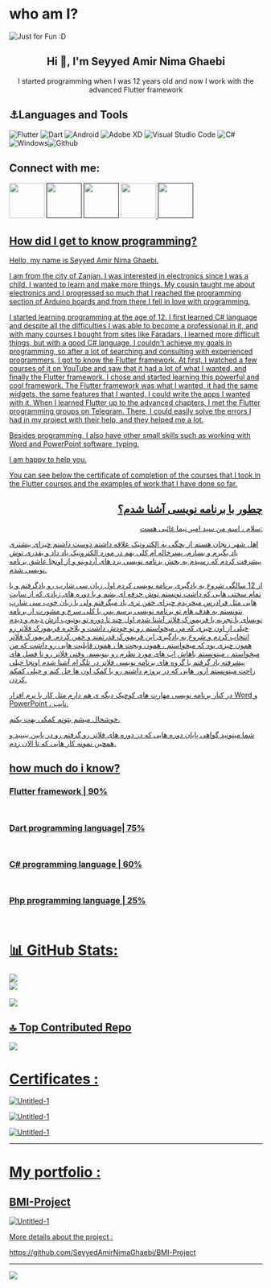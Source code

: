 
# who am I?

<img align="center" src="https://github.com/SeyyedAmirNimaGhaebi/SeyyedAmirNimaGhaebi/assets/124828880/5d4c6038-71f3-4a6a-92ac-8b0a3325d8fe" alt="Just for Fun :D">
         
<h2 align="center">Hi 👋, I'm Seyyed Amir Nima Ghaebi</h2>
<p align="center">I started programming when I was 12 years old and now I work with the advanced Flutter framework</p>

<h2>⚓Languages and Tools</h2>

![Flutter](https://img.shields.io/badge/Flutter-%2302569B.svg?style=for-the-badge&logo=Flutter&logoColor=white) ![Dart](https://img.shields.io/badge/dart-%230175C2.svg?style=for-the-badge&logo=dart&logoColor=white) ![Android](https://img.shields.io/badge/Android-3DDC84?style=for-the-badge&logo=android&logoColor=white)	![Adobe XD](https://img.shields.io/badge/Adobe%20XD-470137?style=for-the-badge&logo=Adobe%20XD&logoColor=#FF61F6) ![Visual Studio Code](https://img.shields.io/badge/Visual%20Studio%20Code-0078d7.svg?style=for-the-badge&logo=visual-studio-code&logoColor=white) ![C#](https://img.shields.io/badge/c%23-%23239120.svg?style=for-the-badge&logo=c-sharp&logoColor=white) ![Windows](https://img.shields.io/badge/Windows-0078D6?style=for-the-badge&logo=windows&logoColor=white)![Github](https://img.shields.io/badge/GitHub-181717.svg?style=for-the-badge&logo=GitHub&logoColor=white) 

<h2>Connect with me:</h2>

<a href="https://t.me/AmirGh_666"><img src="https://github.com/SeyyedAmirNimaGhaebi/SeyyedAmirNimaGhaebi/blob/main/image/telegram_app_88px.png?raw=true" height="70px" width="70px"></a> <a href=""><img src="https://github.com/SeyyedAmirNimaGhaebi/SeyyedAmirNimaGhaebi/blob/main/image/whatsapp_88px.png?raw=true" height="70px" width="70px"></a> <a href=""><img src="https://github.com/SeyyedAmirNimaGhaebi/SeyyedAmirNimaGhaebi/blob/main/image/instagram_logo_88px.png?raw=true" height="70px" width="70px"></a> <a href="https://s8.uupload.ir/files/untitled_y017.png"><img src="https://github.com/SeyyedAmirNimaGhaebi/SeyyedAmirNimaGhaebi/blob/main/image/email_open_88px.png?raw=true" height="70px" width="70px"> <a href=""><img src="https://github.com/SeyyedAmirNimaGhaebi/SeyyedAmirNimaGhaebi/blob/main/image/office_phone_88px.png?raw=true" height="70px" width="70px">

<h2>How did I get to know programming?</h2>

<p align="left">Hello, my name is Seyyed Amir Nima Ghaebi.

I am from the city of Zanjan. I was interested in electronics since I was a child. I wanted to learn and make more things. My cousin taught me about electronics and I progressed so much that I reached the programming section of Arduino boards and from there I fell in love with programming.

I started learning programming at the age of 12. I first learned C# language and despite all the difficulties I was able to become a professional in it, and with many courses I bought from sites like Faradars, I learned more difficult things, but with a good C# language. I couldn't achieve my goals in programming, so after a lot of searching and consulting with experienced programmers, I got to know the Flutter framework. At first, I watched a few courses of it on YouTube and saw that it had a lot of what I wanted, and finally the Flutter framework. I chose and started learning this powerful and cool framework.
The Flutter framework was what I wanted, it had the same widgets, the same features that I wanted, I could write the apps I wanted with it.
When I learned Flutter up to the advanced chapters, I met the Flutter programming groups on Telegram. There, I could easily solve the errors I had in my project with their help, and they helped me a lot.

Besides programming, I also have other small skills such as working with Word and PowerPoint software, typing.

I am happy to help you.

You can see below the certificate of completion of the courses that I took in the Flutter courses and the examples of work that I have done so far.


<h2 align="right">چطور با برنامه نویسی آشنا شدم؟</h2>

<p align="right">
سلام ، اسم من سید امیر نیما غائبی هست:

اهل شهر زنجان هستم از بچگی به الکترونیک علاقه داشتم دوست داشتم چیزای بیشتری یاد بگیرم و بسازم، پسرخاله ام کلی بهم در مورد الکترونیک یاد داد و بقدری توش پیشرفت کردم که رسیدم به بخش برنامه نویسی برد های آردوینو و از اونجا عاشق برنامه نویسی شدم.

از 12 سالگی شروع به یادگیری برنامه نویسی کردم اول زبان سی شارپ رو یادگرفتم و با تمام سختی هایی که داشت تونستم توش حرفه ای بشم و با دوره های زیادی که از سایت هایی مثل فرادرس میخریدم چیزای خفن تری یاد میگرفتم ولی با زبان خوب سی شارپ نتونستم به هدف هام تو برنامه نویسی برسم پس با کلی سرچ و مشورت از برنامه نویسای با تجربه با فریمورک فلاتر آشنا شدم اول چند تا دوره تو یوتیوب ازش دیدم و دیدم خیلی از اون چیزی که من میخواستم رو تو خودش داشت و بلاخره فریمورک فلاتر رو انتخاب کردم و شروع به یادگیری این فریمورک قدرتمند و خفن کردم.
فریمورک فلاتر همون چیزی بود که میخواستم ، همون ویجت ها ، همون قابلیت هایی رو داشت که من میخواستم ، میتونستم باهاش اپ های مورد نظرم رو بنویسم.
وقتی فلاتر رو تا فصل های پیشرفته یاد گرفتم با گروه های برنامه نویسی فلاتر در تلگرام آشنا شدم اونجا خیلی راحت میتونستم ارور هایی که در پروژم داشتم رو با کمک اون ها حل کنم و خیلی کمکم کردن.

در کنار برنامه نویسی مهارت های کوچیک دیگه ی هم دارم مثل کار با نرم افزار Word و PowerPoint ، تایپ.

خوشحال میشم بتونم کمکی بهت بکنم.

شما میتونید گواهی پایان دوره هایی که در دوره های فلاتر رو گرفتم رو در پایین ببینید و همچین نمونه کار هایی که تا الان زدم.
</p>


<h2 align="left">how much do i know?</h2>

<h3 align="left">Flutter framework | 90%</h2><img src="https://github.com/SeyyedAmirNimaGhaebi/SeyyedAmirNimaGhaebi/blob/main/image/bar.png?raw=true" height="13px" width="900px">

<h3 align="left">ِDart programming language| 75%</h2><img src="https://github.com/SeyyedAmirNimaGhaebi/SeyyedAmirNimaGhaebi/blob/main/image/bar.png?raw=true" height="13px" width="700px">

<h3 align="left">C# programming language | 60%</h2><img src="https://github.com/SeyyedAmirNimaGhaebi/SeyyedAmirNimaGhaebi/blob/main/image/bar.png?raw=true" height="13px" width="600px">

<h3 align="left">Php programming language | 25%</h2><img src="https://github.com/SeyyedAmirNimaGhaebi/SeyyedAmirNimaGhaebi/blob/main/image/bar.png?raw=true" height="13px" width="250px">

# 📊 GitHub Stats:
         
![](https://github-readme-stats.vercel.app/api?username=SeyyedAmirNimaGhaebi&theme=dark&hide_border=false&include_all_commits=true&count_private=true)<br/>
![](https://github-readme-streak-stats.herokuapp.com/?user=SeyyedAmirNimaGhaebi&theme=dark&hide_border=false)<br/>         
![](https://github-readme-stats.vercel.app/api/top-langs/?username=SeyyedAmirNimaGhaebi&theme=dark&hide_border=false&include_all_commits=true&count_private=true&layout=compact)      

         
## 🔝 Top Contributed Repo
         
![](https://github-contributor-stats.vercel.app/api?username=SeyyedAmirNimaGhaebi&limit=5&theme=dracula&combine_all_yearly_contributions=true)

         
# Certificates :
         
![Untitled-1](https://github.com/SeyyedAmirNimaGhaebi/SeyyedAmirNimaGhaebi/assets/124828880/93994419-2433-430c-b0a0-e21a403c56d7)
         
         
![Untitled-1](https://github.com/SeyyedAmirNimaGhaebi/SeyyedAmirNimaGhaebi/assets/124828880/38361327-74e5-48ed-ad3c-1ede96c799b3)
         
         
![Untitled-1](https://github.com/SeyyedAmirNimaGhaebi/SeyyedAmirNimaGhaebi/assets/124828880/f8aa677f-6098-4a23-8eaa-9a3977fbc066)

---
# My portfolio :


<h2>BMI-Project</h2>


![Untitled-1](https://github.com/SeyyedAmirNimaGhaebi/SeyyedAmirNimaGhaebi/assets/124828880/23c507ed-4b3d-424d-9ead-b824b5f8a911)

<p align="left"">More details about the project :</p>
<a href="https://github.com/SeyyedAmirNimaGhaebi/BMI-Project">https://github.com/SeyyedAmirNimaGhaebi/BMI-Project</a>


---
[![](https://visitcount.itsvg.in/api?id=SeyyedAmirNimaGhaebi&label=Profile%20Views&color=12&icon=0&pretty=true)](https://visitcount.itsvg.in)
